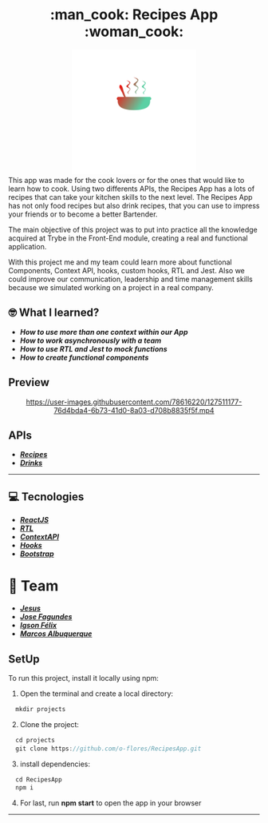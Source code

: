 <h1 align="center" >:man_cook: Recipes App :woman_cook:</h1>

<div align="center"><img src="https://raw.githubusercontent.com/o-flores/RecipesApp/main-group-7/src/images/Logo.svg" width="250px"/></div

This app was made for the cook lovers or for the ones that would like to learn how to cook. Using two differents APIs, the Recipes App has a lots of recipes that can take your kitchen skills to the next level. The Recipes App has not only food recipes but also drink recipes, that you can use to impress your friends or to become a better Bartender.

The main objective of this project was to put into practice all the knowledge acquired at Trybe in the Front-End module, creating a real and functional application.
  
With this project me and my team could learn more about functional Components, Context API, hooks, custom hooks, RTL and Jest. Also we could improve our communication, leadership and time management skills because we simulated working on a project in a real company.
  
  ## :nerd_face: What I learned?
  - **_How to use more than one context within our App_**
  - **_How to work asynchronously with a team_**
  - **_How to use RTL and Jest to mock functions_**
  - **_How to create functional components_**
  
  ## Preview
<div align="center">

https://user-images.githubusercontent.com/78616220/127511177-76d4bda4-6b73-41d0-8a03-d708b8835f5f.mp4

</div>

  
 ## APIs
  * **_[Recipes](https://www.themealdb.com/)_**
  * **_[Drinks](https://www.thecocktaildb.com/api.php)_**
---
  
  ## :computer:  Tecnologies
* **_[ReactJS](https://reactjs.org)_**
* **_[RTL](https://testing-library.com/)_**
* **_[ContextAPI](https://pt-br.reactjs.org/docs/context.html)_**
* **_[Hooks](https://pt-br.reactjs.org/docs/hooks-intro.html)_**
* **_[Bootstrap](https://getbootstrap.com/)_**

# :dancers:  Team
* *__[Jesus](https://github.com/jepaur5)__*
* *__[Jose Fagundes](https://github.com/jlfagundes)__*
* *__[Igson Félix](https://github.com/igson660)__*
* *__[Marcos Albuquerque](https://github.com/MarcosAlbuquerque)__*

## SetUp

To run this project, install it locally using npm:

1. Open the terminal and create a local directory:
```javascript
  mkdir projects
```

2. Clone the project:
```javascript
  cd projects
  git clone https://github.com/o-flores/RecipesApp.git
```

3. install dependencies:
```javascript
  cd RecipesApp
  npm i
```

4. For last, run **npm start** to open the app in your browser

---
